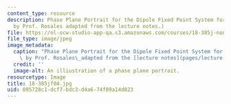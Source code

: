 ```yaml
---
content_type: resource
description: Phase Plane Portrait for the Dipole Fixed Point System for n = 1. (Image
  by Prof. Rosales adapted from the lecture notes.)
file: https://ol-ocw-studio-app-qa.s3.amazonaws.com/courses/18-385j-nonlinear-dynamics-and-chaos-fall-2004/095728c1dcf7bdc3d4a674f09a14d823_18-385jf04.jpg
file_type: image/jpeg
image_metadata:
  caption: "Phase Plane Portrait for the Dipole Fixed Point System for n = 1. (Image\
    \ by Prof. Rosales\_adapted from the [lecture notes](pages/lecture-notes).)"
  credit: ''
  image-alt: An illiustration of a phase plane portrait.
resourcetype: Image
title: 18-385jf04.jpg
uid: 095728c1-dcf7-bdc3-d4a6-74f09a14d823
---
```

